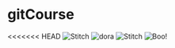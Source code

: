 # gitCourse
<<<<<<< HEAD
![Stitch](https://media.giphy.com/media/6eXhlvH8s1hYY/giphy.gif)
![dora](https://media.giphy.com/media/4NrWuucrAOu0U/giphy.gif)
![Stitch](https://media.giphy.com/media/6eXhlvH8s1hYY/giphy.gif)
![Boo!](https://media.giphy.com/media/NWg7M1VlT101W/giphy.gif)

